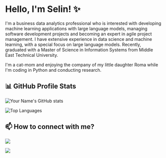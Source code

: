 # Hello, I'm Selin! ✨

I'm a business data analytics professional who is interested with developing machine learning applications with large language models, managing software development projects and becoming an expert in agile project management. 
I have extensive experience in data science and machine learning, with a special focus on large language models. 
Recently, graduated with a Master of Science in Information Systems from Middle East Technical University. 

I'm a cat-mom and enjoying the company of my little daughter Roma while I'm coding in Python and conducting research. 

## 📊 GitHub Profile Stats

![Your Name's GitHub stats](https://github-readme-stats.vercel.app/api?username=isdeniz&show_icons=true&theme=nightowl)

![Top Languages](https://github-readme-stats.vercel.app/api/top-langs/?username=isdeniz&layout=compact&theme=nightowl)

## 📫 How to connect with me?

<p align="left">
  <a href="https://www.linkedin.com/in/isdeniz/"><img src="https://img.shields.io/badge/-LinkedIn-0077B5?style=flat&logo=LinkedIn&logoColor=white"/></a>
</p>

<p align="left">
  <a href="https://medium.com/@isdeniz"><img src="https://img.shields.io/badge/-Medium-12100E?style=flat&amp;logo=Medium&amp;logoColor=white"/></a>
</p>
